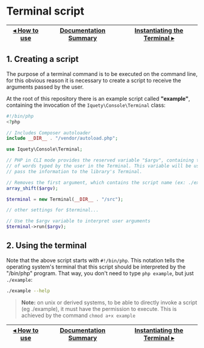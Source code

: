 # Terminal script

[◂ How to use](01-how-to-use.md) | [Documentation Summary](index.md) | [Instantiating the Terminal ▸](03-instantiating-the-terminal.md)
-- | -- | --

## 1. Creating a script

The purpose of a terminal command is to be executed on the command line, for this obvious reason it is necessary to create a script to receive the arguments passed by the user.

At the root of this repository there is an example script called **"example"**, containing the invocation of the `Iquety\Console\Terminal` class:

```php
#!/bin/php
<?php

// Includes Composer autoloader
include __DIR__ . "/vendor/autoload.php";

use Iquety\Console\Terminal;

// PHP in CLI mode provides the reserved variable "$argv", containing the list
// of words typed by the user in the Terminal. This variable will be used to
// pass the information to the library's Terminal.

// Removes the first argument, which contains the script name (ex: ./example)
array_shift($argv);

$terminal = new Terminal(__DIR__ . "/src");

// other settings for $terminal...

// Use the $argv variable to interpret user arguments
$terminal->run($argv);

```

## 2. Using the terminal

Note that the above script starts with `#!/bin/php`. This notation tells the operating system's terminal that this script should be interpreted by the "/bin/php" program. That way, you don't need to type `php example`, but just
`./example`:

```bash
./example --help
```

> **Note:** on unix or derived systems, to be able to directly invoke a script (eg ./example), it must have the permission to execute. This is achieved by the command `chmod a+x example`

[◂ How to use](01-how-to-use.md) | [Documentation Summary](index.md) | [Instantiating the Terminal ▸](03-instantiating-the-terminal.md)
-- | -- | --
